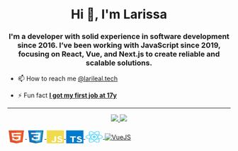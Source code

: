 <h1 align="center">Hi 👋, I'm Larissa</h1>
<h3 align="center">I'm a developer with solid experience in software development since 2016. I’ve been working with JavaScript since 2019, focusing on React, Vue, and Next.js to create reliable and scalable solutions.</h3>

- 📫 How to reach me [@larileal.tech](https://www.instagram.com/larileal.tech/)

- ⚡ Fun fact **[I got my first job at 17y](https://www.youtube.com/watch?v=JcrmkMqLmys)**

---

<div align="center">
  <a href="https://github.com/larissaiurk">
  <img height="180em" src="https://github-readme-stats.vercel.app/api?username=larissaiurk&show_icons=true&theme=dracula&include_all_commits=true&count_private=true"/>
  <img height="180em" src="https://github-readme-stats.vercel.app/api/top-langs/?username=larissaiurk&layout=compact&langs_count=7&theme=dracula"/>
</div>
  
<div style="display: inline_block"><br>
  <img align="center" alt="HTML" height="30" width="40" src="https://raw.githubusercontent.com/devicons/devicon/master/icons/html5/html5-original.svg"/>
  <img align="center" alt="CSS" height="30" width="40" src="https://raw.githubusercontent.com/devicons/devicon/master/icons/css3/css3-original.svg"/>  
  <img align="center" alt="Javascript" height="30" width="40" src="https://raw.githubusercontent.com/devicons/devicon/master/icons/javascript/javascript-plain.svg"/>
  <img align="center" alt="Typescript" height="30" width="40" src="https://raw.githubusercontent.com/devicons/devicon/master/icons/typescript/typescript-plain.svg"/>
  <img align="center" alt="React" height="30" width="40" src="https://raw.githubusercontent.com/devicons/devicon/master/icons/react/react-original.svg"/>
  <img align="center" alt="VueJS"  height="30" width="40" src="https://cdn.jsdelivr.net/gh/devicons/devicon/icons/vuejs/vuejs-original.svg" />
</div>
